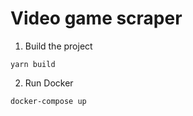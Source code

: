 # Video game scraper

1. Build the project
```
yarn build
```

2. Run Docker
```
docker-compose up
```
